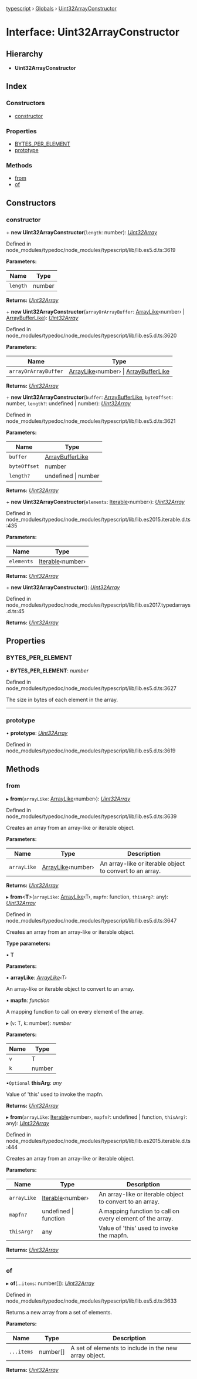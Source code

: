 [typescript](../README.md) › [Globals](../globals.md) › [Uint32ArrayConstructor](uint32arrayconstructor.md)

# Interface: Uint32ArrayConstructor

## Hierarchy

* **Uint32ArrayConstructor**

## Index

### Constructors

* [constructor](uint32arrayconstructor.md#constructor)

### Properties

* [BYTES_PER_ELEMENT](uint32arrayconstructor.md#bytes_per_element)
* [prototype](uint32arrayconstructor.md#prototype)

### Methods

* [from](uint32arrayconstructor.md#from)
* [of](uint32arrayconstructor.md#of)

## Constructors

###  constructor

\+ **new Uint32ArrayConstructor**(`length`: number): *[Uint32Array](uint32array.md)*

Defined in node_modules/typedoc/node_modules/typescript/lib/lib.es5.d.ts:3619

**Parameters:**

Name | Type |
------ | ------ |
`length` | number |

**Returns:** *[Uint32Array](uint32array.md)*

\+ **new Uint32ArrayConstructor**(`arrayOrArrayBuffer`: [ArrayLike](arraylike.md)‹number› | [ArrayBufferLike](../globals.md#arraybufferlike)): *[Uint32Array](uint32array.md)*

Defined in node_modules/typedoc/node_modules/typescript/lib/lib.es5.d.ts:3620

**Parameters:**

Name | Type |
------ | ------ |
`arrayOrArrayBuffer` | [ArrayLike](arraylike.md)‹number› &#124; [ArrayBufferLike](../globals.md#arraybufferlike) |

**Returns:** *[Uint32Array](uint32array.md)*

\+ **new Uint32ArrayConstructor**(`buffer`: [ArrayBufferLike](../globals.md#arraybufferlike), `byteOffset`: number, `length?`: undefined | number): *[Uint32Array](uint32array.md)*

Defined in node_modules/typedoc/node_modules/typescript/lib/lib.es5.d.ts:3621

**Parameters:**

Name | Type |
------ | ------ |
`buffer` | [ArrayBufferLike](../globals.md#arraybufferlike) |
`byteOffset` | number |
`length?` | undefined &#124; number |

**Returns:** *[Uint32Array](uint32array.md)*

\+ **new Uint32ArrayConstructor**(`elements`: [Iterable](iterable.md)‹number›): *[Uint32Array](uint32array.md)*

Defined in node_modules/typedoc/node_modules/typescript/lib/lib.es2015.iterable.d.ts:435

**Parameters:**

Name | Type |
------ | ------ |
`elements` | [Iterable](iterable.md)‹number› |

**Returns:** *[Uint32Array](uint32array.md)*

\+ **new Uint32ArrayConstructor**(): *[Uint32Array](uint32array.md)*

Defined in node_modules/typedoc/node_modules/typescript/lib/lib.es2017.typedarrays.d.ts:45

**Returns:** *[Uint32Array](uint32array.md)*

## Properties

###  BYTES_PER_ELEMENT

• **BYTES_PER_ELEMENT**: *number*

Defined in node_modules/typedoc/node_modules/typescript/lib/lib.es5.d.ts:3627

The size in bytes of each element in the array.

___

###  prototype

• **prototype**: *[Uint32Array](uint32array.md)*

Defined in node_modules/typedoc/node_modules/typescript/lib/lib.es5.d.ts:3619

## Methods

###  from

▸ **from**(`arrayLike`: [ArrayLike](arraylike.md)‹number›): *[Uint32Array](uint32array.md)*

Defined in node_modules/typedoc/node_modules/typescript/lib/lib.es5.d.ts:3639

Creates an array from an array-like or iterable object.

**Parameters:**

Name | Type | Description |
------ | ------ | ------ |
`arrayLike` | [ArrayLike](arraylike.md)‹number› | An array-like or iterable object to convert to an array.  |

**Returns:** *[Uint32Array](uint32array.md)*

▸ **from**<**T**>(`arrayLike`: [ArrayLike](arraylike.md)‹T›, `mapfn`: function, `thisArg?`: any): *[Uint32Array](uint32array.md)*

Defined in node_modules/typedoc/node_modules/typescript/lib/lib.es5.d.ts:3647

Creates an array from an array-like or iterable object.

**Type parameters:**

▪ **T**

**Parameters:**

▪ **arrayLike**: *[ArrayLike](arraylike.md)‹T›*

An array-like or iterable object to convert to an array.

▪ **mapfn**: *function*

A mapping function to call on every element of the array.

▸ (`v`: T, `k`: number): *number*

**Parameters:**

Name | Type |
------ | ------ |
`v` | T |
`k` | number |

▪`Optional`  **thisArg**: *any*

Value of 'this' used to invoke the mapfn.

**Returns:** *[Uint32Array](uint32array.md)*

▸ **from**(`arrayLike`: [Iterable](iterable.md)‹number›, `mapfn?`: undefined | function, `thisArg?`: any): *[Uint32Array](uint32array.md)*

Defined in node_modules/typedoc/node_modules/typescript/lib/lib.es2015.iterable.d.ts:444

Creates an array from an array-like or iterable object.

**Parameters:**

Name | Type | Description |
------ | ------ | ------ |
`arrayLike` | [Iterable](iterable.md)‹number› | An array-like or iterable object to convert to an array. |
`mapfn?` | undefined &#124; function | A mapping function to call on every element of the array. |
`thisArg?` | any | Value of 'this' used to invoke the mapfn.  |

**Returns:** *[Uint32Array](uint32array.md)*

___

###  of

▸ **of**(...`items`: number[]): *[Uint32Array](uint32array.md)*

Defined in node_modules/typedoc/node_modules/typescript/lib/lib.es5.d.ts:3633

Returns a new array from a set of elements.

**Parameters:**

Name | Type | Description |
------ | ------ | ------ |
`...items` | number[] | A set of elements to include in the new array object.  |

**Returns:** *[Uint32Array](uint32array.md)*
